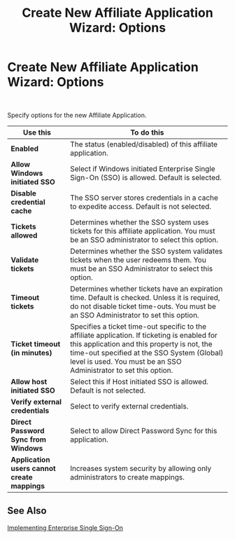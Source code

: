 ﻿---
title: 'Create New Affiliate Application Wizard: Options'
TOCTitle: 'Create New Affiliate Application Wizard: Options'
ms:assetid: 5baebd21-cf3a-4b84-af00-1e20ca4afb97
ms:mtpsurl: https://msdn.microsoft.com/en-us/library/Aa560351(v=BTS.80)
ms:contentKeyID: 51528290
ms.date: 08/30/2017
mtps_version: v=BTS.80
f1_keywords:
- bts10.esso.newapp.wizard.options
---

# Create New Affiliate Application Wizard: Options

 

Specify options for the new Affiliate Application.

<table>
<thead>
<tr class="header">
<th>Use this</th>
<th>To do this</th>
</tr>
</thead>
<tbody>
<tr class="odd">
<td><strong>Enabled</strong></td>
<td>The status (enabled/disabled) of this affiliate application.</td>
</tr>
<tr class="even">
<td><strong>Allow Windows initiated SSO</strong></td>
<td>Select if Windows initiated Enterprise Single Sign-On (SSO) is allowed. Default is selected.</td>
</tr>
<tr class="odd">
<td><strong>Disable credential cache</strong></td>
<td>The SSO server stores credentials in a cache to expedite access. Default is not selected.</td>
</tr>
<tr class="even">
<td><strong>Tickets allowed</strong></td>
<td>Determines whether the SSO system uses tickets for this affiliate application. You must be an SSO administrator to select this option.</td>
</tr>
<tr class="odd">
<td><strong>Validate tickets</strong></td>
<td>Determines whether the SSO system validates tickets when the user redeems them. You must be an SSO Administrator to select this option.</td>
</tr>
<tr class="even">
<td><strong>Timeout tickets</strong></td>
<td>Determines whether tickets have an expiration time. Default is checked. Unless it is required, do not disable ticket time-outs. You must be an SSO Administrator to set this option.</td>
</tr>
<tr class="odd">
<td><strong>Ticket timeout (in minutes)</strong></td>
<td>Specifies a ticket time-out specific to the affiliate application. If ticketing is enabled for this application and this property is not, the time-out specified at the SSO System (Global) level is used. You must be an SSO Administrator to set this option.</td>
</tr>
<tr class="even">
<td><strong>Allow host initiated SSO</strong></td>
<td>Select this if Host initiated SSO is allowed. Default is not selected.</td>
</tr>
<tr class="odd">
<td><strong>Verify external credentials</strong></td>
<td>Select to verify external credentials.</td>
</tr>
<tr class="even">
<td><strong>Direct Password Sync from Windows</strong></td>
<td>Select to allow Direct Password Sync for this application.</td>
</tr>
<tr class="odd">
<td><strong>Application users cannot create mappings</strong></td>
<td>Increases system security by allowing only administrators to create mappings.</td>
</tr>
</tbody>
</table>


## See Also

[Implementing Enterprise Single Sign-On](https://msdn.microsoft.com/en-us/library/aa558712\(v=bts.80\))

